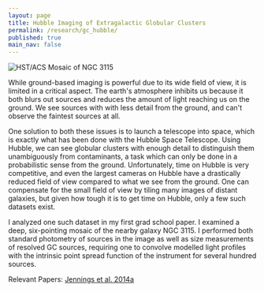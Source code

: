 ```yaml
---
layout: page
title: Hubble Imaging of Extragalactic Globular Clusters
permalink: /research/gc_hubble/
published: true
main_nav: false
---
```


<img src="{{ site.baseurl }}/assets/n3115_mosaic.png" title="HST/ACS Mosaic of NGC 3115">

While ground-based imaging is powerful due to its wide field of view, it is limited in
a critical aspect. The earth's atmosphere inhibits us because it both blurs out sources
and reduces the amount of light reaching us on the ground. We see sources with with less detail
from the ground, and can't observe the faintest sources at all. 

One solution to both these issues is to launch a telescope into space, which is exactly what
has been done with the Hubble Space Telescope. Using Hubble, we can see globular clusters with enough
detail to distinguish them unambiguously from contaminants, a task which can only
be done in a probabilistic sense from the ground. Unfortunately, time on Hubble is very
competitive, and even the largest cameras on Hubble have a drastically reduced field
of view compared to what we see from the ground. One can compensate for the small field of
view by tiling many images of distant galaxies, but given how tough it is to get time on Hubble,
only a few such datasets exist.

I analyzed one such dataset in my first grad school paper. I examined a deep, six-pointing
mosaic of the nearby galaxy NGC 3115. I performed both standard photometry of sources in the
image as well as size measurements of resolved GC sources, requiring one to convolve
modelled light profiles with the intrinsic point spread function of the instrument for
several hundred sources.

Relevant Papers: [Jennings et al. 2014a](http://adsabs.harvard.edu/abs/2014AJ....148...32J)


